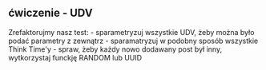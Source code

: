## ćwiczenie - UDV

Zrefaktorujmy nasz test:
    - sparametryzuj wszystkie UDV, żeby można było podać parametry z zewnątrz
    - sparamatryzuj w podobny sposób wszystkie Think Time'y
    - spraw, żeby każdy nowo dodawany post był inny, wytkorzystaj funckję RANDOM lub UUID